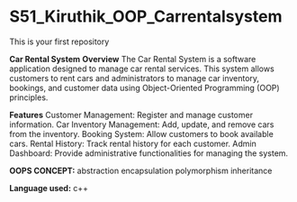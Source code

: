 # S51_Kiruthik_OOP_Carrentalsystem
This is your first repository

**Car Rental System**
**Overview**
The Car Rental System is a software application designed to manage car rental services. This system allows customers to rent cars and administrators to manage car inventory, bookings, and customer data using Object-Oriented Programming (OOP) principles.

**Features**
Customer Management: Register and manage customer information.
Car Inventory Management: Add, update, and remove cars from the inventory.
Booking System: Allow customers to book available cars.
Rental History: Track rental history for each customer.
Admin Dashboard: Provide administrative functionalities for managing the system.

**OOPS CONCEPT:**
abstraction
encapsulation
polymorphism
inheritance

**Language used:**
c++

